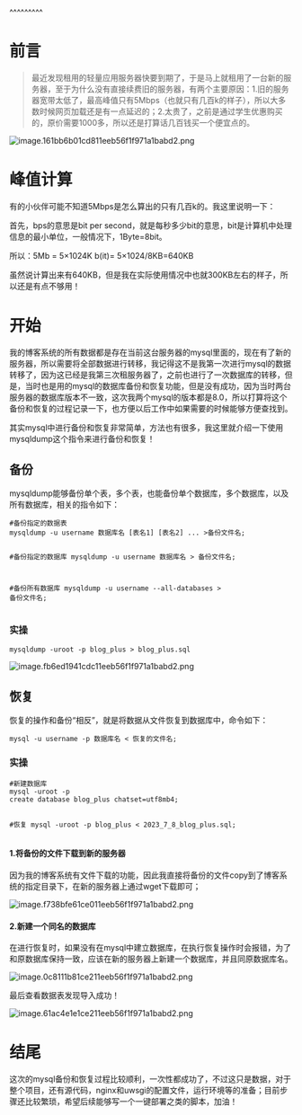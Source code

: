 
<BlogInfo title="mysql数据库的备份和恢复" author="白日梦想猿" pv=0 read_times=0 pre_cost_time=92 category="数据库" tag_list="['mysql', '备份', '恢复']" create_time="2023.07.08 00:34:30.326272" update_time="2023.07.08 00:34:30.326287" />

^^^^^^^^^
<h1 id="前言">前言</h1>
<blockquote>
<p>最近发现租用的轻量应用服务器快要到期了，于是马上就租用了一台新的服务器，至于为什么没有直接续费旧的服务器，有两个主要原因：1.旧的服务器宽带太低了，最高峰值只有5Mbps（也就只有几百k的样子），所以大多数时候网页加载还是有一点延迟的；2.太贵了，之前是通过学生优惠购买的，原价需要1000多，所以还是打算话几百钱买一个便宜点的。</p>
</blockquote>
<p><img src="../../../media/image/2023/07/07/image.161bb6b01cd811eeb56f1f971a1babd2.png" alt="image.161bb6b01cd811eeb56f1f971a1babd2.png" /></p>
<h1 id="峰值计算">峰值计算</h1>
<p>有的小伙伴可能不知道5Mbps是怎么算出的只有几百k的。我这里说明一下：</p>
<p>首先，bps的意思是bit per second，就是每秒多少bit的意思，bit是计算机中处理信息的最小单位，一般情况下，1Byte=8bit。</p>
<p>所以：5Mb = 5×1024K b(it)= 5×1024/8KB=640KB</p>
<p>虽然说计算出来有640KB，但是我在实际使用情况中也就300KB左右的样子，所以还是有点不够用！</p>
<h1 id="开始">开始</h1>
<p>我的博客系统的所有数据都是存在当前这台服务器的mysql里面的，现在有了新的服务器，所以需要将全部数据进行转移，我记得这不是我第一次进行mysql的数据转移了，因为这已经是我第三次租服务器了，之前也进行了一次数据库的转移，但是，当时也是用的mysql的数据库备份和恢复功能，但是没有成功，因为当时两台服务器的数据库版本不一致，这次我两个mysql的版本都是8.0，所以打算将这个备份和恢复的过程记录一下，也方便以后工作中如果需要的时候能够方便查找到。</p>
<p>其实mysql中进行备份和恢复非常简单，方法也有很多，我这里就介绍一下使用mysqldump这个指令来进行备份和恢复！</p>
<h2 id="备份">备份</h2>
<p>mysqldump能够备份单个表，多个表，也能备份单个数据库，多个数据库，以及所有数据库，相关的指令如下：</p>
<pre><code class="language-awashell">#备份指定的数据表
mysqldump -u username 数据库名 [表名1] [表名2] ... &gt;备份文件名;

#备份指定的数据库
mysqldump -u username 数据库名 &gt; 备份文件名;

#备份所有数据库
mysqldump -u username --all-databases &gt; 备份文件名;
</code></pre>
<h3 id="实操">实操</h3>
<pre><code class="language-shell">mysqldump -uroot -p blog_plus &gt; blog_plus.sql
</code></pre>
<p><img src="../../../media/image/2023/07/07/image.fb6ed1941cdc11eeb56f1f971a1babd2.png" alt="image.fb6ed1941cdc11eeb56f1f971a1babd2.png" /></p>
<h2 id="恢复">恢复</h2>
<p>恢复的操作和备份“相反”，就是将数据从文件恢复到数据库中，命令如下：</p>
<pre><code class="language-shell">mysql -u username -p 数据库名 &lt; 恢复的文件名;
</code></pre>
<h3 id="实操-">实操</h3>
<pre><code class="language-shell">#新建数据库
mysql -uroot -p
create database blog_plus chatset=utf8mb4;

#恢复
mysql -uroot -p blog_plus &lt; 2023_7_8_blog_plus.sql;
</code></pre>
<h4 id="1-将备份的文件下载到新的服务器">1.将备份的文件下载到新的服务器</h4>
<p>因为我的博客系统有文件下载的功能，因此我直接将备份的文件copy到了博客系统的指定目录下，在新的服务器上通过wget下载即可；</p>
<p><img src="../../../media/image/2023/07/08/image.f738bfe61ce011eeb56f1f971a1babd2.png" alt="image.f738bfe61ce011eeb56f1f971a1babd2.png" /></p>
<h4 id="2-新建一个同名的数据库">2.新建一个同名的数据库</h4>
<p>在进行恢复时，如果没有在mysql中建立数据库，在执行恢复操作时会报错，为了和原数据库保持一致，应该在新的服务器上新建一个数据库，并且同原数据库名。</p>
<p><img src="../../../media/image/2023/07/08/image.0c8111b81ce211eeb56f1f971a1babd2.png" alt="image.0c8111b81ce211eeb56f1f971a1babd2.png" /></p>
<p>最后查看数据表发现导入成功！</p>
<p><img src="../../../media/image/2023/07/08/image.61ac4e1e1ce211eeb56f1f971a1babd2.png" alt="image.61ac4e1e1ce211eeb56f1f971a1babd2.png" /></p>
<h1 id="结尾">结尾</h1>
<p>这次的mysql备份和恢复过程比较顺利，一次性都成功了，不过这只是数据，对于整个项目，还有源代码，nginx和uwsgi的配置文件，运行环境等的准备；目前步骤还比较繁琐，希望后续能够写一个一键部署之类的脚本，加油！</p>

